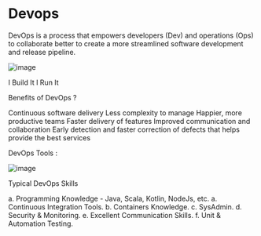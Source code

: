 # Devops

DevOps is a process that empowers developers (Dev) and operations (Ops) to collaborate better to create a more streamlined software development and release pipeline.

![image](https://user-images.githubusercontent.com/32206611/94373850-0d516d00-0100-11eb-903b-09af24280702.png)

I Build It I Run It

Benefits of DevOps ?

Continuous software delivery
Less complexity to manage
Happier, more productive teams
Faster delivery of features
Improved communication and collaboration
Early detection and faster correction of defects that helps provide the best services

DevOps Tools :

![image](https://user-images.githubusercontent.com/32206611/94373935-ab453780-0100-11eb-86c5-5eb52f3bfe30.png)

Typical DevOps Skills 

a. Programming Knowledge - Java, Scala, Kotlin, NodeJs, etc.
a. Continuous Integration Tools.
b. Containers Knowledge.
c. SysAdmin.
d. Security & Monitoring.
e. Excellent Communication Skills.
f. Unit & Automation Testing.




